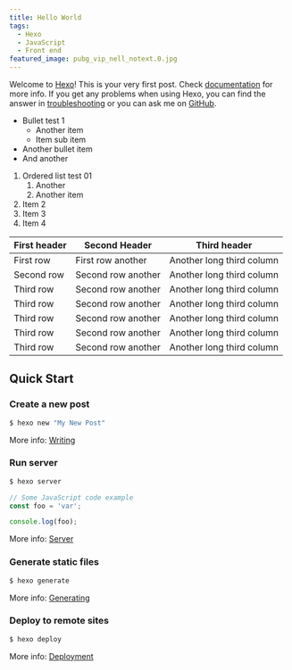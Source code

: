 ```yaml
---
title: Hello World
tags:
  - Hexo
  - JavaScript
  - Front end
featured_image: pubg_vip_nell_notext.0.jpg
---
```

Welcome to [Hexo](https://hexo.io/)! This is your very first post. Check [documentation](https://hexo.io/docs/) for more info. If you get any problems when using Hexo, you can find the answer in [troubleshooting](https://hexo.io/docs/troubleshooting.html) or you can ask me on [GitHub](https://github.com/hexojs/hexo/issues).

* Bullet test 1
    * Another item
    * Item sub item
* Another bullet item
* And another

1. Ordered list test 01
    1. Another
    1. Another item
1. Item 2
1. Item 3
1. Item 4

First header | Second Header | Third header
-- | -- | --
First row | First row another | Another long third column
Second row | Second row another | Another long third column
Third row | Second row another | Another long third column
Third row | Second row another | Another long third column
Third row | Second row another | Another long third column
Third row | Second row another | Another long third column
Third row | Second row another | Another long third column

<!-- more -->

## Quick Start

### Create a new post

``` bash
$ hexo new "My New Post"
```

More info: [Writing](https://hexo.io/docs/writing.html)

### Run server

``` bash
$ hexo server
```

```javascript
// Some JavaScript code example
const foo = 'var';

console.log(foo);
```

More info: [Server](https://hexo.io/docs/server.html)

### Generate static files

``` bash
$ hexo generate
```

More info: [Generating](https://hexo.io/docs/generating.html)

### Deploy to remote sites

``` bash
$ hexo deploy
```

More info: [Deployment](https://hexo.io/docs/deployment.html)
